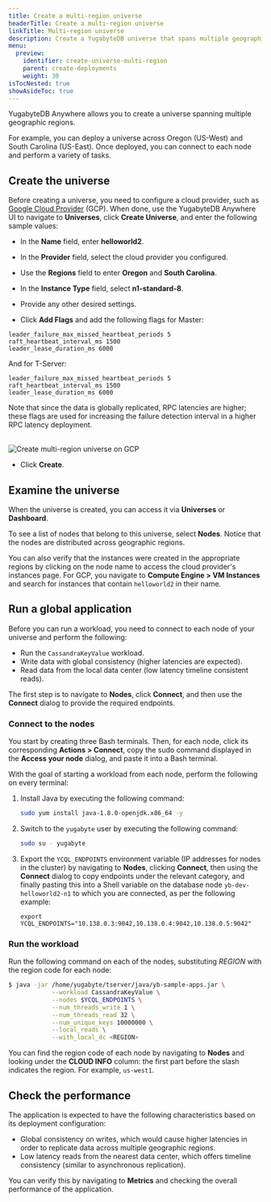 ```yaml
---
title: Create a multi-region universe
headerTitle: Create a multi-region universe
linkTitle: Multi-region universe
description: Create a YugabyteDB universe that spans multiple geographic regions.
menu:
  preview:
    identifier: create-universe-multi-region
    parent: create-deployments
    weight: 30
isTocNested: true
showAsideToc: true
---
```


YugabyteDB Anywhere allows you to create a universe spanning multiple geographic regions.

For example, you can deploy a universe across Oregon (US-West) and South Carolina (US-East). Once deployed, you can connect to each node and perform a variety of tasks.

## Create the universe

Before creating a universe, you need to configure a cloud provider, such as [Google Cloud Provider](../../configure-yugabyte-platform/set-up-cloud-provider/gcp/) (GCP). When done, use the YugabyteDB Anywhere UI to navigate to **Universes**, click **Create Universe**, and enter the following sample values:

- In the **Name** field, enter **helloworld2**.

- In the **Provider** field, select the cloud provider you configured.

- Use the **Regions** field to enter **Oregon** and **South Carolina**.

- In the **Instance Type** field, select **n1-standard-8**.

- Provide any other desired settings.

- Click **Add Flags** and add the following flags for Master:

```
leader_failure_max_missed_heartbeat_periods 5
raft_heartbeat_interval_ms 1500
leader_lease_duration_ms 6000
```
And for T-Server:
```
leader_failure_max_missed_heartbeat_periods 5
raft_heartbeat_interval_ms 1500
leader_lease_duration_ms 6000
```

Note that since the data is globally replicated, RPC latencies are higher; these flags are used for increasing the failure detection interval in a higher RPC latency deployment.<br><br>

  ![Create multi-region universe on GCP](/images/ee/multi-region-create-universe3.png)

- Click **Create**.

## Examine the universe

When the universe is created, you can access it via **Universes** or **Dashboard**.

To see a list of nodes that belong to this universe, select **Nodes**. Notice that the nodes are distributed across geographic regions.

You can also verify that the instances were created in the appropriate regions by clicking on the node name to access the cloud provider's instances page. For GCP, you navigate to **Compute Engine > VM Instances** and search for instances that contain `helloworld2` in their name.

## Run a global application

Before you can run a workload, you need to connect to each node of your universe and perform the following:

- Run the `CassandraKeyValue` workload.
- Write data with global consistency (higher latencies are expected).
- Read data from the local data center (low latency timeline consistent reads).

The first step is to navigate to **Nodes**, click **Connect**, and then use the **Connect** dialog to provide the required endpoints.

### Connect to the nodes

You start by creating three Bash terminals. Then, for each node, click its corresponding **Actions > Connect**, copy the sudo command displayed in the **Access your node** dialog, and paste it into a Bash terminal.

<!--

, as per the following illustration:

![Multi-region universe node terminals](/images/ee/multi-region-universe-node-shells.png)

-->

With the goal of starting a workload from each node, perform the following on every terminal:

1. Install Java by executing the following command:

    ```sh
    sudo yum install java-1.8.0-openjdk.x86_64 -y
    ```

1. Switch to the `yugabyte` user by executing the following command:

    ```sh
    sudo su - yugabyte
    ```

1. Export the `YCQL_ENDPOINTS` environment variable (IP addresses for nodes in the cluster) by navigating to **Nodes**, clicking **Connect**, then using the **Connect** dialog to copy endpoints under the relevant category, and finally pasting this into a Shell variable on the database node `yb-dev-helloworld2-n1` to which you are connected, as per the following example:

    ```shell
    export YCQL_ENDPOINTS="10.138.0.3:9042,10.138.0.4:9042,10.138.0.5:9042"
    ```

### Run the workload

Run the following command on each of the nodes, substituting *REGION* with the region code for each node:

```sh
$ java -jar /home/yugabyte/tserver/java/yb-sample-apps.jar \
            --workload CassandraKeyValue \
            --nodes $YCQL_ENDPOINTS \
            --num_threads_write 1 \
            --num_threads_read 32 \
            --num_unique_keys 10000000 \
            --local_reads \
            --with_local_dc <REGION>
```

You can find the region code of each node by navigating to **Nodes** and looking under the **CLOUD INFO** column: the first part before the slash indicates the region. For example, `us-west1`.

## Check the performance

The application is expected to have the following characteristics based on its deployment configuration:

- Global consistency on writes, which would cause higher latencies in order to replicate data across multiple geographic regions.
- Low latency reads from the nearest data center, which offers timeline consistency (similar to asynchronous replication).

You can verify this by navigating to **Metrics** and checking the overall performance of the application.
